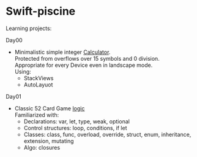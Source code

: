# Swift-piscine
Learning projects:

Day00 
- Minimalistic simple integer [Calculator](https://github.com/LidiaGr/Swift-piscine/tree/main/day00).  
Protected from overflows over 15 symbols and 0 division.  
Appropriate for every Device even in landscape mode.  
Using:  
  - StackViews   
  - AutoLayuot

Day01 
- Classic 52 Card Game [logic](https://github.com/LidiaGr/Swift_piscine/blob/main/day01/d01.en.pdf)  
Familiarized with:
  - Declarations: var, let, type, weak, optional
  - Control structures: loop, conditions, if let
  - Classes: class, func, overload, override, struct, enum, inheritance, extension, mutating
  - Algo: closures
